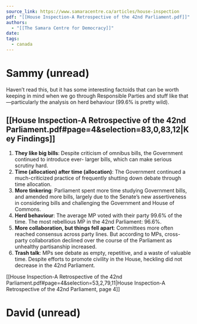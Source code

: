 ```yaml
---
source_link: https://www.samaracentre.ca/articles/house-inspection
pdf: "[[House Inspection-A Retrospective of the 42nd Parliament.pdf]]"
authors:
  - "[[The Samara Centre for Democracy]]"
date: 
tags:
  - canada
---
```

# Sammy (unread)

Haven’t read this, but it has some interesting factoids that can be worth keeping in mind when we go through Responsible Parties and stuff like that—particularly the analysis on herd behaviour (99.6% is pretty wild).
## [[House Inspection-A Retrospective of the 42nd Parliament.pdf#page=4&selection=83,0,83,12|Key Findings]]
1. **They like big bills**: Despite criticism of omnibus bills, the Government continued to introduce ever- larger bills, which can make serious scrutiny hard.
2. **Time (allocation) after time (allocation)**: The Government continued a much-criticized practice of frequently shutting down debate through time allocation.
3. **More tinkering**: Parliament spent more time studying Government bills, and amended more bills, largely due to the Senate’s new assertiveness in considering bills and challenging the Government and House of Commons.
4. **Herd behaviour**: The average MP voted with their party 99.6% of the time. The most rebellious MP in the 42nd Parliament: 96.6%.
5. **More collaboration, but things fell apart**: Committees more often reached consensus across party lines. But according to MPs, cross-party collaboration declined over the course of the Parliament as unhealthy partisanship increased.
6. **Trash talk**: MPs see debate as empty, repetitive, and a waste of valuable time. Despite efforts to promote civility in the House, heckling did not decrease in the 42nd Parliament.

[[House Inspection-A Retrospective of the 42nd Parliament.pdf#page=4&selection=53,2,79,11|House Inspection-A Retrospective of the 42nd Parliament, page 4]]

# David (unread)

